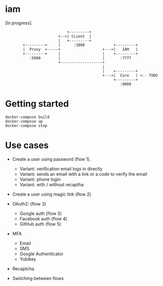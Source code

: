 # iam

[In progress]

```
                            +---------+
                        +-->| CLient  |
                        |   +---------+
        +---------+     |      :3000             +---------+
        |  Proxy  +-----+                   +--->|   IAM   |
        +---------+     |                   |    +---------+
           :5000        |                   |       :7777
                        +-------------------+
                                            |
                                            |    +---------+
                                            +--->|  Core   | <-- TODO
                                                 +---------+
                                                    :8000
```

# Getting started

```
docker-compose build
docker-compose up
docker-compose stop
```

# Use cases

- Create a user using password (flow 1). 
  - Variant: verification email logs in directly
  - Variant: sends an email with a link or a code to verify the email
  - Variant: phone login
  - Variant: with / without recaptha
- Create a user using magic link (flow 2)
- OAuth2: (flow 3)
  - Google auth (flow 3)
  - Facebook auth (flow 4)
  - GitHub auth (flow 5)

- MFA
  - Email
  - SMS
  - Google Authenticator
  - Yubikey

- Recaptcha

- Switching between flows
